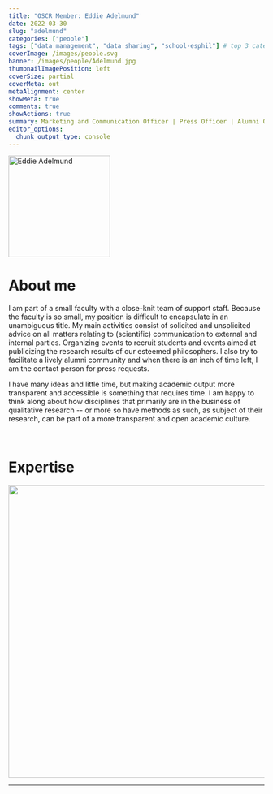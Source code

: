 ```yaml
---
title: "OSCR Member: Eddie Adelmund"
date: 2022-03-30
slug: "adelmund"
categories: ["people"]
tags: ["data management", "data sharing", "school-esphil"] # top 3 categories + unique + school
coverImage: /images/people.svg
banner: /images/people/Adelmund.jpg
thumbnailImagePosition: left
coverSize: partial
coverMeta: out
metaAlignment: center
showMeta: true
comments: true
showActions: true
summary: Marketing and Communication Officer | Press Officer | Alumni Officer, ESPhil
editor_options: 
  chunk_output_type: console
---
```

<!-- EMAIL -->
<p>
  <a href="mailto:adelmund@esphil.eur.nl">
  <img border="0" alt="Eddie Adelmund" src="/images/people/Adelmund.jpg" width="200" height="200" align="center">
  </a>
</p>


<p align="center">
<!--  CV
  <a href="" class="fa-solid fa-file" style="color:#000000;">
  </a> -->

<!-- TWITTER   
  <a href="" class="fa-brands fa-x-twitter" style="color:#000000;">
  </a>   -->


<!-- GOOGLE SCHOLAR
  <a href="" class="fa-brands fa-google-scholar" style="color:#000000;">
  </a>
  -->
  
<!-- RESEARCHGATE 
  <a href="" class="fa-brands fa-researchgate" style="color:#000000;">
  </a>
   --> 
  
<!-- LINKEDIN -->  
  <a href="https://www.linkedin.com/in/eddie-adelmund-1a076966/" class="fa-brands fa-linkedin" style="color:#000000;">
  </a> 
  
  <!-- ORCID   
  <a href="" class="fa-brands fa-orcid" style="color:#000000;">
  </a>  -->

<!-- PERSONAL WEBSITE 
  <a href="" class="fa-solid fa-link" style="color:#000000;">
  </a> -->

<!-- GITHUB 
  <a href="" class="fa-brands fa-github" style="color:#000000;"> 
  </a> -->
</p>


# About me

I am part of a small faculty with a close-knit team of support staff. Because the faculty is so small, my position is difficult to encapsulate in an unambiguous title. My main activities consist of solicited and unsolicited advice on all matters relating to (scientific) communication to external and internal parties. Organizing events to recruit students and events aimed at publicizing the research results of our esteemed philosophers. I also try to facilitate a lively alumni community and when there is an inch of time left, I am the contact person for press requests.

I have many ideas and little time, but making academic output more transparent and accessible is something that requires time. I am happy to think along about how disciplines that primarily are in the business of qualitative research -- or more so have methods as such, as subject of their research, can be part of a more transparent and open academic culture.
 
<BR>

<!-- # Expertise -->

# Expertise

<img src="{{< blogdown/postref >}}index_files/figure-html/radarPlot-1.png" width="576" />

***


